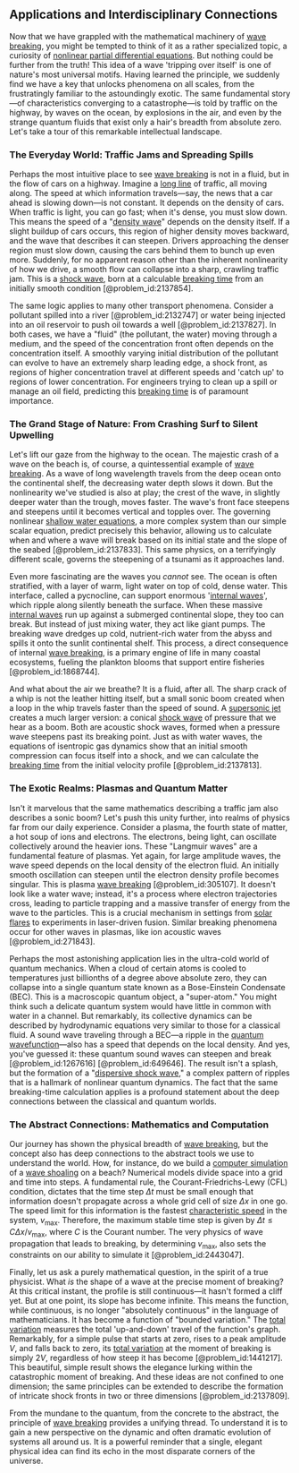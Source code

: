 ## Applications and Interdisciplinary Connections

Now that we have grappled with the mathematical machinery of [wave breaking](@article_id:268145), you might be tempted to think of it as a rather specialized topic, a curiosity of [nonlinear partial differential equations](@article_id:168353). But nothing could be further from the truth! This idea of a wave 'tripping over itself' is one of nature's most universal motifs. Having learned the principle, we suddenly find we have a key that unlocks phenomena on all scales, from the frustratingly familiar to the astoundingly exotic. The same fundamental story—of characteristics converging to a catastrophe—is told by traffic on the highway, by waves on the ocean, by explosions in the air, and even by the strange quantum fluids that exist only a hair's breadth from absolute zero. Let's take a tour of this remarkable intellectual landscape.

### The Everyday World: Traffic Jams and Spreading Spills

Perhaps the most intuitive place to see [wave breaking](@article_id:268145) is not in a fluid, but in the flow of cars on a highway. Imagine a [long line](@article_id:155585) of traffic, all moving along. The speed at which information travels—say, the news that a car ahead is slowing down—is not constant. It depends on the density of cars. When traffic is light, you can go fast; when it's dense, you must slow down. This means the speed of a "[density wave](@article_id:199256)" depends on the density itself. If a slight buildup of cars occurs, this region of higher density moves backward, and the wave that describes it can steepen. Drivers approaching the denser region must slow down, causing the cars behind them to bunch up even more. Suddenly, for no apparent reason other than the inherent nonlinearity of how we drive, a smooth flow can collapse into a sharp, crawling traffic jam. This is a [shock wave](@article_id:261095), born at a calculable [breaking time](@article_id:173130) from an initially smooth condition [@problem_id:2137854].

The same logic applies to many other transport phenomena. Consider a pollutant spilled into a river [@problem_id:2132747] or water being injected into an oil reservoir to push oil towards a well [@problem_id:2137827]. In both cases, we have a "fluid" (the pollutant, the water) moving through a medium, and the speed of the concentration front often depends on the concentration itself. A smoothly varying initial distribution of the pollutant can evolve to have an extremely sharp leading edge, a shock front, as regions of higher concentration travel at different speeds and 'catch up' to regions of lower concentration. For engineers trying to clean up a spill or manage an oil field, predicting this [breaking time](@article_id:173130) is of paramount importance.

### The Grand Stage of Nature: From Crashing Surf to Silent Upwelling

Let's lift our gaze from the highway to the ocean. The majestic crash of a wave on the beach is, of course, a quintessential example of [wave breaking](@article_id:268145). As a wave of long wavelength travels from the deep ocean onto the continental shelf, the decreasing water depth slows it down. But the nonlinearity we've studied is also at play; the crest of the wave, in slightly deeper water than the trough, moves faster. The wave's front face steepens and steepens until it becomes vertical and topples over. The governing nonlinear [shallow water equations](@article_id:174797), a more complex system than our simple scalar equation, predict precisely this behavior, allowing us to calculate when and where a wave will break based on its initial state and the slope of the seabed [@problem_id:2137833]. This same physics, on a terrifyingly different scale, governs the steepening of a tsunami as it approaches land.

Even more fascinating are the waves you *cannot* see. The ocean is often stratified, with a layer of warm, light water on top of cold, dense water. This interface, called a pycnocline, can support enormous '[internal waves](@article_id:260554)', which ripple along silently beneath the surface. When these massive [internal waves](@article_id:260554) run up against a submerged continental slope, they too can break. But instead of just mixing water, they act like giant pumps. The breaking wave dredges up cold, nutrient-rich water from the abyss and spills it onto the sunlit continental shelf. This process, a direct consequence of internal [wave breaking](@article_id:268145), is a primary engine of life in many coastal ecosystems, fueling the plankton blooms that support entire fisheries [@problem_id:1868744].

And what about the air we breathe? It is a fluid, after all. The sharp crack of a whip is not the leather hitting itself, but a small sonic boom created when a loop in the whip travels faster than the speed of sound. A [supersonic jet](@article_id:164661) creates a much larger version: a conical [shock wave](@article_id:261095) of pressure that we hear as a boom. Both are acoustic shock waves, formed when a pressure wave steepens past its breaking point. Just as with water waves, the equations of isentropic gas dynamics show that an initial smooth compression can focus itself into a shock, and we can calculate the [breaking time](@article_id:173130) from the initial velocity profile [@problem_id:2137813].

### The Exotic Realms: Plasmas and Quantum Matter

Isn't it marvelous that the same mathematics describing a traffic jam also describes a sonic boom? Let's push this unity further, into realms of physics far from our daily experience. Consider a plasma, the fourth state of matter, a hot soup of ions and electrons. The electrons, being light, can oscillate collectively around the heavier ions. These "Langmuir waves" are a fundamental feature of plasmas. Yet again, for large amplitude waves, the wave speed depends on the local density of the electron fluid. An initially smooth oscillation can steepen until the electron density profile becomes singular. This is plasma [wave breaking](@article_id:268145) [@problem_id:305107]. It doesn't look like a water wave; instead, it's a process where electron trajectories cross, leading to particle trapping and a massive transfer of energy from the wave to the particles. This is a crucial mechanism in settings from [solar flares](@article_id:203551) to experiments in laser-driven fusion. Similar breaking phenomena occur for other waves in plasmas, like ion acoustic waves [@problem_id:271843].

Perhaps the most astonishing application lies in the ultra-cold world of quantum mechanics. When a cloud of certain atoms is cooled to temperatures just billionths of a degree above absolute zero, they can collapse into a single quantum state known as a Bose-Einstein Condensate (BEC). This is a macroscopic quantum object, a "super-atom." You might think such a delicate quantum system would have little in common with water in a channel. But remarkably, its collective dynamics can be described by hydrodynamic equations very similar to those for a classical fluid. A sound wave traveling through a BEC—a ripple in the [quantum wavefunction](@article_id:260690)—also has a speed that depends on the local density. And yes, you've guessed it: these quantum sound waves can steepen and break [@problem_id:1267616] [@problem_id:649646]. The result isn't a splash, but the formation of a "[dispersive shock wave](@article_id:261639)," a complex pattern of ripples that is a hallmark of nonlinear quantum dynamics. The fact that the same breaking-time calculation applies is a profound statement about the deep connections between the classical and quantum worlds.

### The Abstract Connections: Mathematics and Computation

Our journey has shown the physical breadth of [wave breaking](@article_id:268145), but the concept also has deep connections to the abstract tools we use to understand the world. How, for instance, do we build a [computer simulation](@article_id:145913) of a [wave shoaling](@article_id:189399) on a beach? Numerical models divide space into a grid and time into steps. A fundamental rule, the Courant-Friedrichs-Lewy (CFL) condition, dictates that the time step $\Delta t$ must be small enough that information doesn't propagate across a whole grid cell of size $\Delta x$ in one go. The speed limit for this information is the fastest [characteristic speed](@article_id:173276) in the system, $v_{\max}$. Therefore, the maximum stable time step is given by $\Delta t \le C \Delta x / v_{\max}$, where $C$ is the Courant number. The very physics of wave propagation that leads to breaking, by determining $v_{\max}$, also sets the constraints on our ability to simulate it [@problem_id:2443047].

Finally, let us ask a purely mathematical question, in the spirit of a true physicist. What *is* the shape of a wave at the precise moment of breaking? At this critical instant, the profile is still continuous—it hasn't formed a cliff yet. But at one point, its slope has become infinite. This means the function, while continuous, is no longer "absolutely continuous" in the language of mathematicians. It has become a function of "bounded variation." The [total variation](@article_id:139889) measures the total 'up-and-down' travel of the function's graph. Remarkably, for a simple pulse that starts at zero, rises to a peak amplitude $V$, and falls back to zero, its [total variation](@article_id:139889) at the moment of breaking is simply $2V$, regardless of how steep it has become [@problem_id:1441217]. This beautiful, simple result shows the elegance lurking within the catastrophic moment of breaking. And these ideas are not confined to one dimension; the same principles can be extended to describe the formation of intricate shock fronts in two or three dimensions [@problem_id:2137809].

From the mundane to the quantum, from the concrete to the abstract, the principle of [wave breaking](@article_id:268145) provides a unifying thread. To understand it is to gain a new perspective on the dynamic and often dramatic evolution of systems all around us. It is a powerful reminder that a single, elegant physical idea can find its echo in the most disparate corners of the universe.